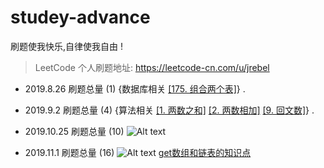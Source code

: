 # studey-advance
刷题使我快乐,自律使我自由 !

> LeetCode 个人刷题地址: https://leetcode-cn.com/u/jrebel

+ 2019.8.26 刷题总量 (1) {数据库相关 <a href='https://leetcode-cn.com/problems/combine-two-tables/'>[175. 组合两个表]</a>} .

+ 2019.9.2 刷题总量 (4) {算法相关 <a href='https://leetcode-cn.com/problems/two-sum/'>[1. 两数之和]</a>  <a href='https://leetcode-cn.com/problems/add-two-numbers/'>[2. 两数相加]</a>  <a href='https://leetcode-cn.com/problems/palindrome-number/'>[9. 回文数]</a>} .

+ 2019.10.25 刷题总量 (10)
![Alt text](https://blog-cm.oss-cn-shenzhen.aliyuncs.com/leetcode/LeetCode.jpg)

+ 2019.11.1 刷题总量 (16)
![Alt text](https://blog-cm.oss-cn-shenzhen.aliyuncs.com/leetcode/LeetCode19.11.1.png)
[get数组和链表的知识点](https://coding.imooc.com/learn/questiondetail/148583.html "慕课网 HashMap相关")  
